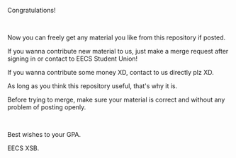 Congratulations!

<br>

Now you can freely get any material you like from this repository if posted.

If you wanna contribute new material to us, just make a merge request after signing in or contact to EECS Student Union!

If you wanna contribute some money XD, contact to us directly plz XD.

As long as you think this repository useful, that's why it is.

Before trying to merge, make sure your material is correct and without any problem of posting openly.

<br>

Best wishes to your GPA.

EECS XSB.
